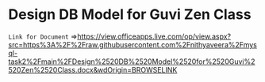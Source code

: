 # Design DB Model for Guvi Zen Class

`Link for Document` =>https://view.officeapps.live.com/op/view.aspx?src=https%3A%2F%2Fraw.githubusercontent.com%2Fnithyaveera%2Fmysql-task2%2Fmain%2FDesign%2520DB%2520Model%2520for%2520Guvi%2520Zen%2520Class.docx&wdOrigin=BROWSELINK